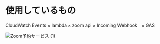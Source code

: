 # 使用しているもの
CloudWatch Events × lambda × zoom api × Incoming Webhook　× GAS

![Zoom予約サービス (1)](https://user-images.githubusercontent.com/43128284/83761578-79234c00-a6b1-11ea-9b1c-c1b60e96e410.png)
